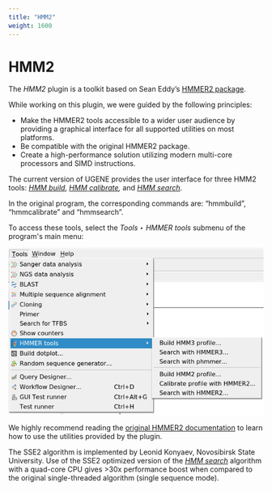 ```yaml
---
title: "HMM2"
weight: 1600
---
```


# HMM2

The _HMM2_ plugin is a toolkit based on Sean Eddy’s [HMMER2 package](http://hmmer.janelia.org/).

While working on this plugin, we were guided by the following principles:

* Make the HMMER2 tools accessible to a wider user audience by providing a graphical interface for all supported utilities on most platforms.
* Be compatible with the original HMMER2 package.
* Create a high-performance solution utilizing modern multi-core processors and SIMD instructions.

The current version of UGENE provides the user interface for three HMM2 tools: [_HMM build_](building-hmm2-model), _[HMM calibrate](calibrating-hmm2-model),_ and [_HMM search_](searching-sequence-using-hmm2-profile).

In the original program, the corresponding commands are: “hmmbuild”, “hmmcalibrate” and “hmmsearch”.

To access these tools, select the _Tools ‣ HMMER tools_ submenu of the program's main menu:

![](/images/54363779/54363780.png)

We highly recommend reading the [original HMMER2 documentation](http://hmmer.janelia.org/#documentation) to learn how to use the utilities provided by the plugin.

The SSE2 algorithm is implemented by Leonid Konyaev, Novosibirsk State University. Use of the SSE2 optimized version of the [_HMM search_](http://ugene.unipro.ru/documentation/manual/plugins/hmm2.html#hmm-search) algorithm with a quad-core CPU gives >30x performance boost when compared to the original single-threaded algorithm (single sequence mode).